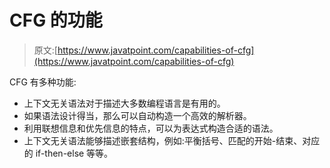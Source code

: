 # CFG 的功能

> 原文:[https://www.javatpoint.com/capabilities-of-cfg](https://www.javatpoint.com/capabilities-of-cfg)

CFG 有多种功能:

*   上下文无关语法对于描述大多数编程语言是有用的。
*   如果语法设计得当，那么可以自动构造一个高效的解析器。
*   利用联想信息和优先信息的特点，可以为表达式构造合适的语法。
*   上下文无关语法能够描述嵌套结构，例如:平衡括号、匹配的开始-结束、对应的 if-then-else 等等。